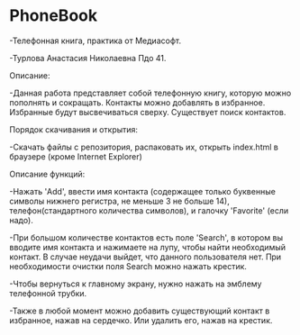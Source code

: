 # PhoneBook

-Телефонная книга, практика от Медиасофт.

-Турлова Анастасия Николаевна Пдо 41.

Описание:

-Данная работа представляет собой телефонную книгу, которую можно пополнять и сокращать. Контакты можно добавлять в избранное. Избранные будут высвечиваться сверху. Существует поиск контактов.

Порядок скачивания и открытия:

-Скачать файлы с репoзитория, распаковать их, открыть index.html в браузере (кроме Internet Explorer)

Описание функций:

-Нажать 'Add', ввести имя контакта (содержащее только буквенные символы нижнего регистра, не меньше 3 не больше 14), телефон(стандартного количества символов), и галочку 'Favorite' (если надо).

-При большом количестве контактов есть поле 'Search', в котором вы вводите имя контакта и нажимаете на лупу, чтобы найти необходимый контакт. В случае неудачи выйдет, что данного пользователя нет. При необходимости очистки поля Search можно нажать крестик.

-Чтобы вернуться к главному экрану, нужно нажать на эмблему телефонной трубки. 

-Также в любой момент можно добавить существующий контакт в избранное, нажав на сердечко. Или удалить его, нажав на крестик.
